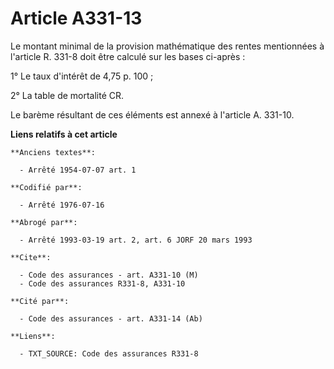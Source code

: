 # Article A331-13

Le montant minimal de la provision mathématique des rentes mentionnées à l'article R. 331-8 doit être calculé sur les bases
ci-après :

1° Le taux d'intérêt de 4,75 p. 100 ;

2° La table de mortalité CR.

Le barème résultant de ces éléments est annexé à l'article A. 331-10.

**Liens relatifs à cet article**

	**Anciens textes**:

	  - Arrêté 1954-07-07 art. 1

	**Codifié par**:

	  - Arrêté 1976-07-16

	**Abrogé par**:

	  - Arrêté 1993-03-19 art. 2, art. 6 JORF 20 mars 1993

	**Cite**:

	  - Code des assurances - art. A331-10 (M)
	  - Code des assurances R331-8, A331-10

	**Cité par**:

	  - Code des assurances - art. A331-14 (Ab)

	**Liens**:

	  - TXT_SOURCE: Code des assurances R331-8
